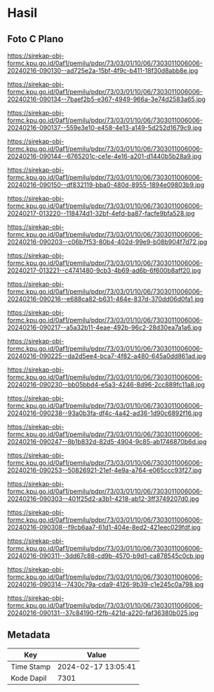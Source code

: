 # Hasil

## Foto C Plano

https://sirekap-obj-formc.kpu.go.id/0af1/pemilu/pdpr/73/03/01/10/06/7303011006006-20240216-090130--ad725e2a-15bf-4f9c-b411-18f30d8abb8e.jpg

https://sirekap-obj-formc.kpu.go.id/0af1/pemilu/pdpr/73/03/01/10/06/7303011006006-20240216-090134--7baef2b5-e367-4949-966a-3e74d2583a65.jpg

https://sirekap-obj-formc.kpu.go.id/0af1/pemilu/pdpr/73/03/01/10/06/7303011006006-20240216-090137--559e3e10-e458-4e13-a149-5d252d1679c9.jpg

https://sirekap-obj-formc.kpu.go.id/0af1/pemilu/pdpr/73/03/01/10/06/7303011006006-20240216-090144--6765201c-ce1e-4e16-a201-d1440b5b28a9.jpg

https://sirekap-obj-formc.kpu.go.id/0af1/pemilu/pdpr/73/03/01/10/06/7303011006006-20240216-090150--df832119-bba0-480d-8955-1894e09803b9.jpg

https://sirekap-obj-formc.kpu.go.id/0af1/pemilu/pdpr/73/03/01/10/06/7303011006006-20240217-013220--118474d1-32bf-4efd-ba87-facfe9bfa528.jpg

https://sirekap-obj-formc.kpu.go.id/0af1/pemilu/pdpr/73/03/01/10/06/7303011006006-20240216-090203--c06b7f53-80b4-402d-99e9-b08b904f7d72.jpg

https://sirekap-obj-formc.kpu.go.id/0af1/pemilu/pdpr/73/03/01/10/06/7303011006006-20240217-013221--c4741480-9cb3-4b69-ad6b-6f600b8aff20.jpg

https://sirekap-obj-formc.kpu.go.id/0af1/pemilu/pdpr/73/03/01/10/06/7303011006006-20240216-090216--e688ca82-b631-464e-837d-370dd06d0fa1.jpg

https://sirekap-obj-formc.kpu.go.id/0af1/pemilu/pdpr/73/03/01/10/06/7303011006006-20240216-090217--a5a32b11-4eae-492b-96c2-28d30ea7a1a6.jpg

https://sirekap-obj-formc.kpu.go.id/0af1/pemilu/pdpr/73/03/01/10/06/7303011006006-20240216-090225--da2d5ee4-bca7-4f82-a480-645a0dd861ad.jpg

https://sirekap-obj-formc.kpu.go.id/0af1/pemilu/pdpr/73/03/01/10/06/7303011006006-20240216-090230--bb05bbd4-e5a3-4246-8d96-2cc889fc11a8.jpg

https://sirekap-obj-formc.kpu.go.id/0af1/pemilu/pdpr/73/03/01/10/06/7303011006006-20240216-090238--93a0b3fa-df4c-4a42-ad36-1d90c6892f16.jpg

https://sirekap-obj-formc.kpu.go.id/0af1/pemilu/pdpr/73/03/01/10/06/7303011006006-20240216-090247--8b1b832d-82d5-4904-9c85-ab1746870b6d.jpg

https://sirekap-obj-formc.kpu.go.id/0af1/pemilu/pdpr/73/03/01/10/06/7303011006006-20240216-090253--50826921-21ef-4e9a-a764-e065ccc93f27.jpg

https://sirekap-obj-formc.kpu.go.id/0af1/pemilu/pdpr/73/03/01/10/06/7303011006006-20240216-090303--401f25d2-a3b1-4218-ab12-3ff3749207d0.jpg

https://sirekap-obj-formc.kpu.go.id/0af1/pemilu/pdpr/73/03/01/10/06/7303011006006-20240216-090308--f9cb6aa7-61d1-404e-8ed2-421eec029fdf.jpg

https://sirekap-obj-formc.kpu.go.id/0af1/pemilu/pdpr/73/03/01/10/06/7303011006006-20240216-090311--3dd67c88-cd9b-4570-b9d1-ca878545c0cb.jpg

https://sirekap-obj-formc.kpu.go.id/0af1/pemilu/pdpr/73/03/01/10/06/7303011006006-20240216-090314--7430c79a-cda9-4126-9b39-c1e245c0a798.jpg

https://sirekap-obj-formc.kpu.go.id/0af1/pemilu/pdpr/73/03/01/10/06/7303011006006-20240216-090131--37c84190-f2fb-421d-a220-faf36380b025.jpg


## Metadata

| Key        | Value               |
| ---------- | ------------------- |
| Time Stamp | 2024-02-17 13:05:41 |
| Kode Dapil | 7301                |



